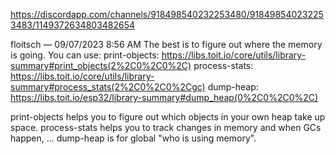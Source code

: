 https://discordapp.com/channels/918498540232253480/918498540232253483/1149372634803482654

floitsch — 09/07/2023 8:56 AM
The best is to figure out where the memory is going.
You can use:
print-objects: https://libs.toit.io/core/utils/library-summary#print_objects(2%2C0%2C0%2C)
process-stats: https://libs.toit.io/core/utils/library-summary#process_stats(2%2C0%2C0%2Cgc)
dump-heap: https://libs.toit.io/esp32/library-summary#dump_heap(0%2C0%2C0%2C)

print-objects helps you to figure out which objects in your own heap take up space.
process-stats helps you to track changes in memory and when GCs happen, ...
dump-heap is for global "who is using memory".